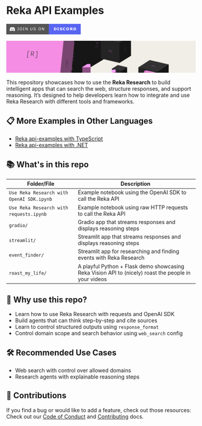 
# Reka API Examples

[![Join our Discord](assets/discord-invite.png)](https://link.reka.ai/discord)

![Reka AI](assets/reka-ai-cover.jpeg)

This repository showcases how to use the **Reka Research** to build intelligent apps that can search the web, structure responses, and support reasoning. It’s designed to help developers learn how to integrate and use Reka Research with different tools and frameworks.

##  📋 More Examples in Other Languages

- [Reka api-examples with TypeScript](https://github.com/reka-ai/api-examples-typescript)
- [Reka api-examples with .NET](https://github.com/reka-ai/api-examples-dotnet)

## 📚 What's in this repo

| Folder/File                                | Description                                                                                          |
|--------------------------------------------|------------------------------------------------------------------------------------------------------|
| `Use Reka Research with OpenAI SDK.ipynb`  | Example notebook using the OpenAI SDK to call the Reka API                                           |
| `Use Reka Research with requests.ipynb`    | Example notebook using raw HTTP requests to call the Reka API                                        |
| `gradio/`                                  | Gradio app that streams responses and displays reasoning steps                                       |
| `streamlit/`                               | Streamlit app that streams responses and displays reasoning steps                                    |
| `event_finder/`                            | Streamlit app for researching and finding events with Reka Research                                  |
| `roast_my_life/`                           | A playful Python + Flask demo showcasing Reka Vision API to (nicely) roast the people in your videos |

## 🧪 Why use this repo?

- Learn how to use Reka Research with requests and OpenAI SDK
- Build agents that can think step-by-step and cite sources
- Learn to control structured outputs using `response_format`
- Control domain scope and search behavior using `web_search` config

## 🛠 Recommended Use Cases

- Web search with control over allowed domains
- Research agents with explainable reasoning steps

## 🤝 Contributions

If you find a bug or would like to add a feature, check out those resources:
Check out our [Code of Conduct](CODE_OF_CONDUCT.md) and [Contributing](CONTRIBUTING.md) docs.
